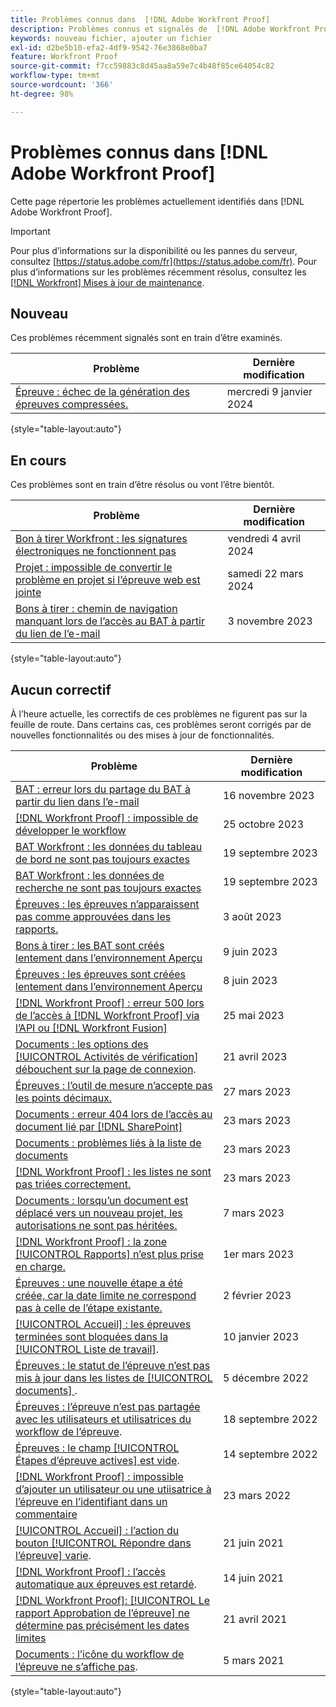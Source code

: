 ```yaml
---
title: Problèmes connus dans  [!DNL Adobe Workfront Proof]
description: Problèmes connus et signalés de  [!DNL Adobe Workfront Proof]
keywords: nouveau fichier, ajouter un fichier
exl-id: d2be5b10-efa2-4df9-9542-76e3868e0ba7
feature: Workfront Proof
source-git-commit: f7cc59883c8d45aa8a59e7c4b48f85ce64054c82
workflow-type: tm+mt
source-wordcount: '366'
ht-degree: 98%

---
```


# Problèmes connus dans [!DNL Adobe Workfront Proof]

Cette page répertorie les problèmes actuellement identifiés dans [!DNL Adobe Workfront Proof].

>[!IMPORTANT]
>
>Pour plus d’informations sur la disponibilité ou les pannes du serveur, consultez [https://status.adobe.com/fr](https://status.adobe.com/fr). Pour plus d’informations sur les problèmes récemment résolus, consultez les [[!DNL Workfront] Mises à jour de maintenance](../maintenance/current-updates.md).

## Nouveau

Ces problèmes récemment signalés sont en train d’être examinés.

| **Problème** | **Dernière modification** |
| -----------------------------------------------------------------| ----------------- |
| [Épreuve : échec de la génération des épreuves compressées.](known-issues-workfront/wf-proofs-zipped-proofs-fail.md) | mercredi 9 janvier 2024 |

{style="table-layout:auto"}

## En cours

Ces problèmes sont en train d’être résolus ou vont l’être bientôt.

| **Problème** | **Dernière modification** |
| -----------------------------------------------------------------| ----------------- |
| [Bon à tirer Workfront : les signatures électroniques ne fonctionnent pas](known-issues-workfront-proof/proof-esignatures-not-working.md) | vendredi 4 avril 2024 |
| [Projet : impossible de convertir le problème en projet si l’épreuve web est jointe](known-issues-workfront/wf-project-conversion-fails-if-document-linked.md) | samedi 22 mars 2024 |
| [Bons à tirer : chemin de navigation manquant lors de l’accès au BAT à partir du lien de l’e-mail](known-issues-workfront/wf-proofs-breadcrumb-missing.md) | 3 novembre 2023 |

{style="table-layout:auto"}

## Aucun correctif

À l’heure actuelle, les correctifs de ces problèmes ne figurent pas sur la feuille de route. Dans certains cas, ces problèmes seront corrigés par de nouvelles fonctionnalités ou des mises à jour de fonctionnalités.

| **Problème** | **Dernière modification** |
| -----------------------------------------------------------------| ----------------- |
| [BAT : erreur lors du partage du BAT à partir du lien dans l’e-mail](known-issues-workfront/inactive/wf-proofs-error-when-sharing-proof-from-email.md) | 16 novembre 2023 |
| [[!DNL Workfront Proof] : impossible de développer le workflow](known-issues-workfront-proof/proof-cannot-view-workflow.md) | 25 octobre 2023 |
| [BAT Workfront : les données du tableau de bord ne sont pas toujours exactes](known-issues-workfront-proof/proof-dashboard-data-may-not-be-accurate.md) | 19 septembre 2023 |
| [BAT Workfront : les données de recherche ne sont pas toujours exactes](known-issues-workfront-proof/proof-search-data-not-may-not-be-accurate.md) | 19 septembre 2023 |
| [Épreuves : les épreuves n’apparaissent pas comme approuvées dans les rapports.](known-issues-workfront/inactive/wf-proofs-not-showing-approved-in-report.md) | 3 août 2023 |
| [Bons à tirer : les BAT sont créés lentement dans l’environnement Aperçu](known-issues-workfront-proof/proof-dependency-rules-multichoice.md) | 9 juin 2023 |
| [Épreuves : les épreuves sont créées lentement dans l’environnement Aperçu](known-issues-workfront/inactive/wf-proofs-in-preview-created-slowly.md) | 8 juin 2023 |
| [[!DNL Workfront Proof] : erreur 500 lors de l’accès à [!DNL Workfront Proof] via l’API ou [!DNL Workfront Fusion]](known-issues-workfront-proof/proof-500-error-getallproofs.md) | 25 mai 2023 |
| [Documents : les options des [!UICONTROL Activités de vérification] débouchent sur la page de connexion](known-issues-workfront/inactive/wf-documents-taken-to-login-screen.md). | 21 avril 2023 |
| [Épreuves : l’outil de mesure n’accepte pas les points décimaux.](known-issues-workfront/inactive/wf-proofs-measure-not-not-accepting-decimals.md) | 27 mars 2023 |
| [Documents : erreur 404 lors de l’accès au document lié par [!DNL SharePoint]](known-issues-workfront/inactive/wf-documents-404-when-accessing-document-in-sharepoint.md) | 23 mars 2023 |
| [Documents : problèmes liés à la liste de documents](known-issues-workfront/inactive/wf-documents-list-missing-elements.md) | 23 mars 2023 |
| [[!DNL Workfront Proof] : les listes ne sont pas triées correctement.](known-issues-workfront-proof/proof-lists-not-sorted-correctly.md) | 23 mars 2023 |
| [Documents : lorsqu’un document est déplacé vers un nouveau projet, les autorisations ne sont pas héritées.](known-issues-workfront/inactive/wf-documents-permissions-not-interited-when-moved.md) | 7 mars 2023 |
| [[!DNL Workfront Proof] : la zone [!UICONTROL Rapports] n’est plus prise en charge.](known-issues-workfront-proof/proof-reports-analytics-not-working.md) | 1er mars 2023 |
| [Épreuves : une nouvelle étape a été créée, car la date limite ne correspond pas à celle de l’étape existante.](known-issues-workfront-proof/proof-new-stage-created.md) | 2 février 2023 |
| [[!UICONTROL Accueil] : les épreuves terminées sont bloquées dans la [!UICONTROL Liste de travail]](known-issues-workfront-proof/completed-proofs-stuck-in-the-work-list.md). | 10 janvier 2023 |
| [Épreuves : le statut de l’épreuve n’est pas mis à jour dans les listes de [!UICONTROL documents] ](known-issues-workfront/inactive/wf-documents-status-not-updating-in-document-list.md). | 5 décembre 2022 |
| [Épreuves : l’épreuve n’est pas partagée avec les utilisateurs et utilisatrices du workflow de l’épreuve](known-issues-workfront-proof/proof-user-in-stage-does-not-get-access.md). | 18 septembre 2022 |
| [Épreuves : le champ [!UICONTROL Étapes d’épreuve actives] est vide](known-issues-workfront/inactive/wf-documents-stages-do-not-populate-on-proof.md). | 14 septembre 2022 |
| [[!DNL Workfront Proof] : impossible d’ajouter un utilisateur ou une utiisatrice à l’épreuve en l’identifiant dans un commentaire](known-issues-workfront-proof/cannot-add-user-to-proof.md) | 23 mars 2022 |
| [[!UICONTROL Accueil] : l’action du bouton [!UICONTROL Répondre dans l’épreuve] varie](known-issues-workfront-proof/reply-in-proof-button-behavior-is-inconsistent.md). | 21 juin 2021 |
| [[!DNL Workfront Proof] : l’accès automatique aux épreuves est retardé](known-issues-workfront-proof/automatic-access-to-proofs-are-delayed.md). | 14 juin 2021 |
| [[!DNL Workfront Proof]: [!UICONTROL Le rapport Approbation de l’épreuve] ne détermine pas précisément les dates limites](known-issues-workfront-proof/proof-approval-report-cant-accurately-determine-deadlines.md) | 21 avril 2021 |
| [Documents : l’icône du workflow de l’épreuve ne s’affiche pas](known-issues-workfront-proof/proof-workflow-icon-is-not-displaying.md). | 5 mars 2021 |

{style="table-layout:auto"}

